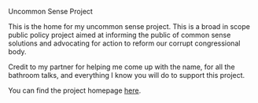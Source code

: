 Uncommon Sense Project

This is the home for my uncommon sense project. This is a broad in scope public policy project aimed at informing the public of common sense solutions and advocating for action to reform our corrupt congressional body.

Credit to my partner for helping me come up with the name, for all the bathroom talks, and everything I know you will do to support this project.

You can find the project homepage [here](https://uncommonsenseproject.com).
